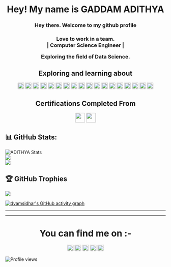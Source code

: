 <h1 align = "center"> Hey! My name is GADDAM ADITHYA </h1>
<h3 align = "center"> Hey there. Welcome to my github profile</h3>
<h3 align = "center">Love to work in a team.<br> | Computer Science Engineer |</br>
<p>Exploring the field of Data Science.</p>

<h2 align="center">Exploring and learning about</h2>
<p align="center">
  <img src="https://img.shields.io/badge/Python-3776AB?style=plastic&logo=python&logoColor=white" height=20>
  <img src="https://img.shields.io/badge/C-00599C?style=plastic&logo=c&logoColor=white" height=20>
  <img src="https://img.shields.io/badge/C%2B%2B-00599C?style=plastic&logo=C%2B%2B&logoColor=white" height=20>
  <img src="https://img.shields.io/badge/Pandas-2C2D72?style=plastic&logo=pandas&logoColor=white" height=20>
  <img src="https://img.shields.io/badge/Jupyter-white?style=plastic&logo=Jupyter&logoColor=orange" height=20>
  <img src="https://img.shields.io/badge/Numpy-%23013243?style=plastic&logo=Numpy&logoColor=white" height=20>
  <img src="https://img.shields.io/badge/HTML5-E95420?style=plastic&logo=html5&logoColor=white" height=20>
  <img src="https://img.shields.io/badge/CSS3-3776AB?style=plastic&logo=css3&logoColor=white" height=20>
  <img src="https://img.shields.io/badge/Javascript-F7DF1E?style=plastic&logo=JavaScript&logoColor=black" height=20>
  <img src="https://img.shields.io/badge/MySQL-000000?style=plastic&logo=mysql&logoColor=white" height=20>
  <img src="https://img.shields.io/badge/Github-%23121011?style=plastic&logo=github&logoColor=white" height=20>
  <img src="https://img.shields.io/badge/Visual_Studio_Code-0078D4?style=plastic&logo=visual%20studio%20code&logoColor=white" height=20>
  <img src="https://img.shields.io/badge/PowerBI-F2C811?style=plastic&logo=Power%20BI&logoColor=black" height=20>
  <img src="https://img.shields.io/badge/Tableau-white?style=plastic&logo=Tableau&logoColor=blue" height=20>
  <img src="https://img.shields.io/badge/Anaconda-green?style=plastic&logo=Anaconda&logoColor=white" height=20>
  <img src="https://img.shields.io/badge/OpenCV-27338e?style=plastic&logo=OpenCV&logoColor=white" height=20>
  <img src="https://img.shields.io/badge/SQLite-07405E?style=plastic&logo=sqlite&logoColor=white" height=20>
  <img src="https://img.shields.io/badge/Colab-F9AB00?style=plastic&logo=googlecolab&color=525252" height=20>
</p>

<h2 align="center">Certifications Completed From </h2>
<p align="center">
  <img src="https://img.shields.io/badge/AWS-0056R3?style=plastic&logo=AWS&logoColor=black" height=30>
  <img src="https://img.shields.io/badge/Coursera-0056D2?style=plastic&logo=Coursera&logoColor=white" height=30>
</p>


## 📊 GitHub Stats:
![ADITHYA Stats](https://github-readme-stats.vercel.app/api?username=Adithyagaddam&theme=highcontrast&hide_border=true&include_all_commits=true&count_private=true)<br/>
![](https://github-readme-streak-stats.herokuapp.com/?user=Adithyagaddam&theme=highcontrast&hide_border=true)<br/>
![](https://github-readme-stats.vercel.app/api/top-langs/?username=Adithyagaddam&theme=highcontrast&hide_border=true&include_all_commits=true&count_private=true)</br>

## 🏆 GitHub Trophies
![](https://github-profile-trophy.vercel.app/?username=Adithyagaddam&theme=radical&no-frame=true&no-bg=true&margin-w=4)

[![dvamsidhar's GitHub activity graph](https://activity-graph.herokuapp.com/graph?username=Adithyagaddam&theme=xcode)](https://github.com/Adithyagaddam)

<hr>
<hr>

<h1 align="center">You can find me on :-</h1>
<p align="center">
  <a href="https://twitter.com/adithyagaddam23">
    <img src="https://img.shields.io/badge/Twitter-%231DA1F2.svg?&style=plastic&logo=twitter&logoColor=white" height=20></a>
  <a href="https://www.instagram.com/adithya_gaddam23/">
    <img src="https://img.shields.io/badge/LinkedIn-0077B5?&style=plastic&logo=linkedin&logoColor=white" height=20></a>
  <a href="https://www.hackerrank.com/gaddam_adithya23">
    <img src="https://img.shields.io/badge/-Hackerrank-2EC866?&style=plastic&logo=HackerRank&logoColor=white" height=20></a>
  <a href="https://www.codechef.com/users/adithya_2310">
    <img src="https://img.shields.io/badge/CODECHEF-0077B5?&style=plastic&logo=CODECHEF&logoColor=white" height=20></a>
  <a href="https://leetcode.com/adithyagaddam/">
    <img src="https://img.shields.io/badge/LeetCode-0077B5?&style=plastic&logo=LeetCode&logoColor=white" height=20></a>
</p>


![Profile views](https://gpvc.arturio.dev/Adithyagaddam)

